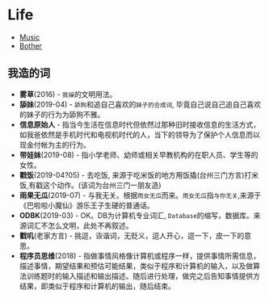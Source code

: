 # Life

- [Music](music.md)
- [Bother](bother)

## 我造的词

- **雾草**(2016) - `我操`的文明用法。
- **舔妹**(2019-04) - `舔狗`和追自己喜欢的`妹子的合成词`, 毕竟自己说自己追自己喜欢的妹子的行为为舔狗不雅。
- **信息原始人** - 指当今生活在信息时代但依然过那种旧时接收信息的生活方式，如我爸依然是手机时代和电视机时代的人，当下的领导为了保护个人信息而以现金付帐为主的行为。
- **带娃妹**(2019-08) - 指小学老师、幼师或相关早教机构的在职人员、学生等的女性。
- **戳饭**(2019-04?05) - 去吃饭, 来源于吃米饭的地方用饭撬(台州三门方言)打米饭,有戳这个动作。(该词为台州三门一朋友造)
- **雨果无瓜**(2019-07) - 与我无关。根据`雨女无瓜`而来。`雨女无瓜`指`与你无关`,来源于《巴啦啦小魔仙》游乐王子生硬的普通话。
- **ODBK**(2019-03) - OK。DB为计算机专业词汇, `Database`的缩写，数据库。来源词汇不怎么文明，此处不再叙述。
- **戳叽**(老家方言) - 挑逗，诙谐词，无贬义，逗人开心，逗一下，皮一下的意思。
- **程序员思维**(2018) - 指做事情风格像计算机或程序一样，提供事情所需信息，描述事情，期望结果和预估可能结果，类似于程序和计算机的输入，以及做算法训练题时的输入描述和输出描述。随后进行处理，做完之后告知事情提供方结果，即类似于程序和计算机的输出，随后结束。
